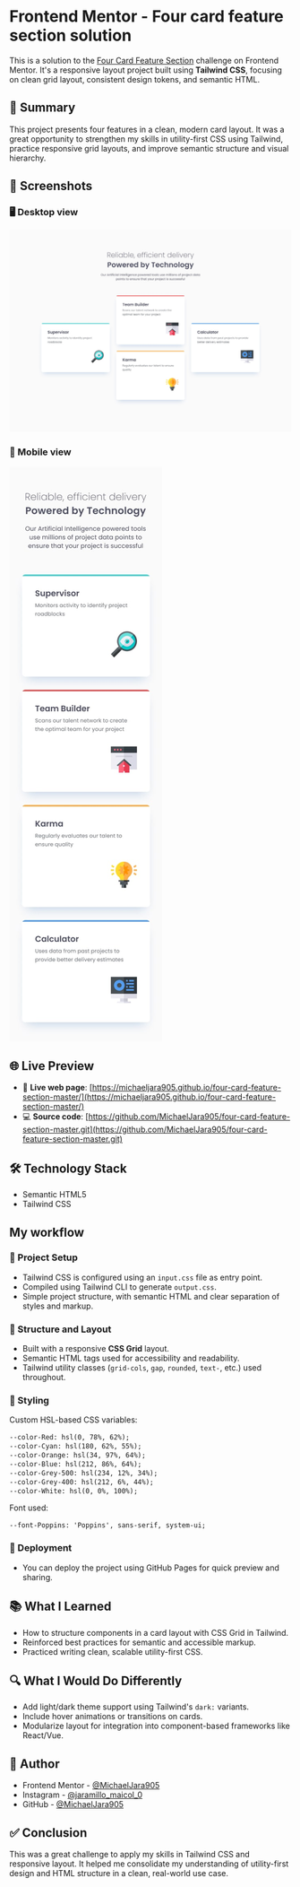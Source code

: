 # Frontend Mentor - Four card feature section solution

This is a solution to the [Four Card Feature Section](https://www.frontendmentor.io/challenges/four-card-feature-section-weK1eFYK) challenge on Frontend Mentor. It's a responsive layout project built using **Tailwind CSS**, focusing on clean grid layout, consistent design tokens, and semantic HTML.

## 📌 Summary

This project presents four features in a clean, modern card layout. It was a great opportunity to strengthen my skills in utility-first CSS using Tailwind, practice responsive grid layouts, and improve semantic structure and visual hierarchy.

## 📸 Screenshots

### 🖥️ Desktop view

![](./assets/design/desktop-design.jpg)

### 📱 Mobile view

![](./assets/design/mobile-design.jpg)

## 🌐 Live Preview

- 🔗 **Live web page**: [https://michaeljara905.github.io/four-card-feature-section-master/](https://michaeljara905.github.io/four-card-feature-section-master/)
- 💻 **Source code**: [https://github.com/MichaelJara905/four-card-feature-section-master.git](https://github.com/MichaelJara905/four-card-feature-section-master.git)

## 🛠️ Technology Stack

- Semantic HTML5
- Tailwind CSS

## My workflow
### 📁 Project Setup

- Tailwind CSS is configured using an `input.css` file as entry point.
- Compiled using Tailwind CLI to generate `output.css`.
- Simple project structure, with semantic HTML and clear separation of styles and markup.

### 🧱 Structure and Layout

- Built with a responsive **CSS Grid** layout.
- Semantic HTML tags used for accessibility and readability.
- Tailwind utility classes (`grid-cols`, `gap`, `rounded`, `text-`, etc.) used throughout.

### 🎨 Styling

Custom HSL-based CSS variables:

    --color-Red: hsl(0, 78%, 62%);
    --color-Cyan: hsl(180, 62%, 55%);
    --color-Orange: hsl(34, 97%, 64%);
    --color-Blue: hsl(212, 86%, 64%);
    --color-Grey-500: hsl(234, 12%, 34%);
    --color-Grey-400: hsl(212, 6%, 44%);
    --color-White: hsl(0, 0%, 100%);

Font used:

    --font-Poppins: 'Poppins', sans-serif, system-ui;

### 🚀 Deployment

- You can deploy the project using GitHub Pages for quick preview and sharing.

## 📚 What I Learned

- How to structure components in a card layout with CSS Grid in Tailwind.
- Reinforced best practices for semantic and accessible markup.
- Practiced writing clean, scalable utility-first CSS.

## 🔍 What I Would Do Differently

- Add light/dark theme support using Tailwind's `dark:` variants.
- Include hover animations or transitions on cards.
- Modularize layout for integration into component-based frameworks like React/Vue.

## 👤 Author

- Frontend Mentor - [@MichaelJara905](https://www.frontendmentor.io/profile/MichaelJara905)
- Instagram - [@jaramillo_maicol_0](https://instagram.com/jaramillo_maicol_0)
- GitHub - [@MichaelJara905](https://github.com/MichaelJara905)

## ✅ Conclusion

This was a great challenge to apply my skills in Tailwind CSS and responsive layout. It helped me consolidate my understanding of utility-first design and HTML structure in a clean, real-world use case.
